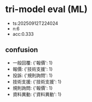 # tri-model eval (ML)
- ts:20250912T224024
- n:6
- acc:0.333

## confusion
- 一般回覆: {'報價': 1}
- 報價: {'技術支援': 1}
- 投訴: {'規則詢問': 1}
- 技術支援: {'技術支援': 1}
- 規則詢問: {'報價': 1}
- 資料異動: {'資料異動': 1}